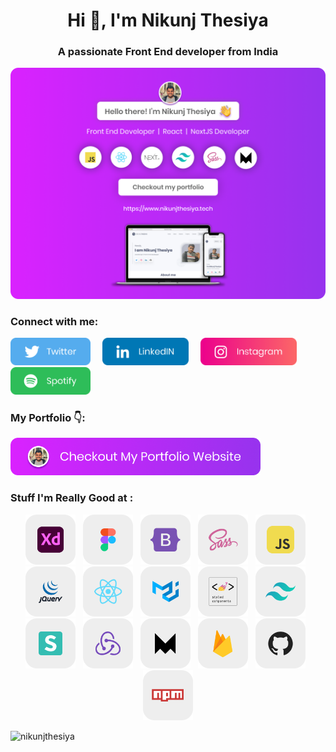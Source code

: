 <h1 align="center">Hi 👋, I'm Nikunj Thesiya</h1>
<h3 align="center">A passionate Front End developer from India</h3>

<a href="https://www.nikunjthesiya.tech/" target="_blank"><img src="https://github.com/NikunjThesiya/NikunjThesiya/blob/main/Images/nikunjthesiyabanner.png" alt="Nikunj Thesiya GitHub header image"></a>

<h3 align="left">Connect with me:</h3>

<p>
  <a href="https://twitter.com/NikunjThesiya2"><img src="https://github.com/NikunjThesiya/NikunjThesiya/blob/main/Images/twitterlogo.png" height=44></a> &nbsp; &nbsp; <a href="https://www.linkedin.com/in/nikunjthesiya/"><img src="https://github.com/NikunjThesiya/NikunjThesiya/blob/main/Images/linkedinlogo.png" height=44></a> &nbsp; &nbsp; <a href="https://www.instagram.com/ll_nikunj.thesiya_ll/"><img src="https://github.com/NikunjThesiya/NikunjThesiya/blob/main/Images/instagramlogo.png" height=44></a> &nbsp; &nbsp; <a href="https://open.spotify.com/user/31crz5k4dzevnbmicr5lcng6pdne?si=1edb9d19cd7e4461"><img src="https://github.com/NikunjThesiya/NikunjThesiya/blob/main/Images/spotifylogo.png" height=44></a>

</p>

<h3 align="left">My Portfolio 👇:</h3>

<p><a href="https://www.nikunjthesiya.tech/"><img src="https://github.com/NikunjThesiya/NikunjThesiya/blob/main/Images/checkoutimage.png" width=400></a></p>

<h3 align="left">Stuff I'm Really Good at : </h3>

<p align="center"><img src="https://github.com/NikunjThesiya/NikunjThesiya/blob/main/Images/adobexd.png" height=80> &nbsp; <img src="https://github.com/NikunjThesiya/NikunjThesiya/blob/main/Images/figma.png" height=80> &nbsp; <img src="https://github.com/NikunjThesiya/NikunjThesiya/blob/main/Images/bootstrap.png" height=80>  &nbsp; <img src="https://github.com/NikunjThesiya/NikunjThesiya/blob/main/Images/sass.png" height=80> &nbsp; <img src="https://github.com/NikunjThesiya/NikunjThesiya/blob/main/Images/javascript.png" height=80> &nbsp; <img src="https://github.com/NikunjThesiya/NikunjThesiya/blob/main/Images/jquery.png" height=80> &nbsp; <img src="https://github.com/NikunjThesiya/NikunjThesiya/blob/main/Images/react.png" height=80> &nbsp; <img src="https://github.com/NikunjThesiya/NikunjThesiya/blob/main/Images/materialui.png" height=80> &nbsp; <img src="https://github.com/NikunjThesiya/NikunjThesiya/blob/main/Images/styled-components.png" height=80> &nbsp; <img src="https://github.com/NikunjThesiya/NikunjThesiya/blob/main/Images/tailwindcss.png" height=80> &nbsp; <img src="https://github.com/NikunjThesiya/NikunjThesiya/blob/main/Images/semanticui.png" height=80> &nbsp; <img src="https://github.com/NikunjThesiya/NikunjThesiya/blob/main/Images/redux.png" height=80> &nbsp; <img src="https://github.com/NikunjThesiya/NikunjThesiya/blob/main/Images/framer.png" height=80> &nbsp; <img src="https://github.com/NikunjThesiya/NikunjThesiya/blob/main/Images/firebase.png" height=80> &nbsp; <img src="https://github.com/NikunjThesiya/NikunjThesiya/blob/main/Images/github.png" height=80> &nbsp; <img src="https://github.com/NikunjThesiya/NikunjThesiya/blob/main/Images/npm.png" height=80></p>

<p align="left"> <img src="https://komarev.com/ghpvc/?username=nikunjthesiya&label=Profile%20views&color=0e75b6&style=flat" alt="nikunjthesiya" /> </p>



<!---
NikunjThesiya/NikunjThesiya is a ✨ special ✨ repository because its `README.md` (this file) appears on your GitHub profile.
You can click the Preview link to take a look at your changes.
--->
